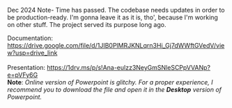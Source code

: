 Dec 2024 Note- Time has passed. The codebase needs updates in order to be production-ready. I'm gonna leave it as it is, tho', because I'm working on other stuff. The project served its purpose long ago.

Documentation: https://drive.google.com/file/d/1JIB0PlMRJKNLqrn3Hi_Gj7dWWftGVedV/view?usp=drive_link <br><br>
Presentation: https://1drv.ms/p/s!Ana-eulzz3NeyGmSNleSCPpVVANp?e=pVFy6G <br>
**Note**: _Online version of Powerpoint is glitchy. For a proper experience, I recommend you to download the file and open it in the **Desktop** version of Powerpoint._
